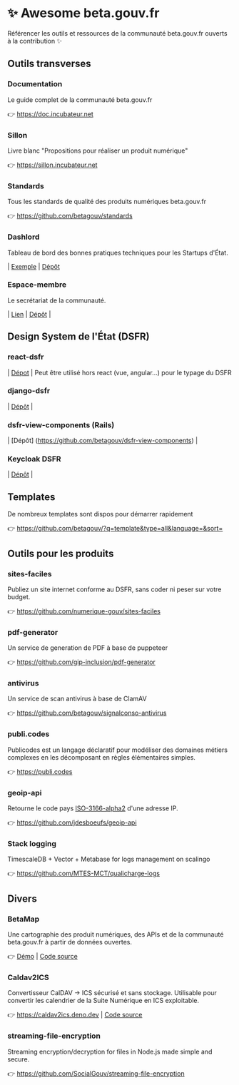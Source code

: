 # :sparkles: Awesome beta.gouv.fr
Référencer les outils et ressources de la communauté beta.gouv.fr ouverts à la contribution :sparkles:

## Outils transverses

### Documentation

Le guide complet de la communauté beta.gouv.fr

👉 https://doc.incubateur.net

### Sillon

Livre blanc "Propositions pour réaliser un produit numérique"

👉 https://sillon.incubateur.net

### Standards

Tous les standards de qualité des produits numériques beta.gouv.fr

👉 https://github.com/betagouv/standards

### Dashlord

Tableau de bord des bonnes pratiques techniques pour les Startups d'État.

| [Exemple](https://dashlord.incubateur.net) | [Dépôt](https://github.com/socialgouv/dashlord)

### Espace-membre
Le secrétariat de la communauté.

| [Lien](https://secretariat.incubateur.net) | [Dépôt](https://github.com/betagouv/espace-membre-next) |

## Design System de l'État (DSFR)

### react-dsfr
| [Dépot](https://github.com/codegouvfr/react-dsfr) | Peut être utilisé hors react (vue, angular...) pour le typage du DSFR

### django-dsfr
| [Dépôt](https://github.com/entrepreneur-interet-general/django-dsfr) |

### dsfr-view-components (Rails)
| [Dépôt] (https://github.com/betagouv/dsfr-view-components) |

### Keycloak DSFR

| [Dépôt](https://github.com/codegouvfr/keycloak-theme-dsfr) |

## Templates

De nombreux templates sont dispos pour démarrer rapidement

👉 https://github.com/betagouv/?q=template&type=all&language=&sort=

## Outils pour les produits

### sites-faciles

Publiez un site internet conforme au DSFR, sans coder ni peser sur votre budget.

👉 https://github.com/numerique-gouv/sites-faciles

### pdf-generator

Un service de generation de PDF à base de puppeteer

👉 https://github.com/gip-inclusion/pdf-generator

### antivirus

Un service de scan antivirus à base de ClamAV

👉 https://github.com/betagouv/signalconso-antivirus

### publi.codes

Publicodes est un langage déclaratif pour modéliser des domaines métiers complexes en les décomposant en règles élémentaires simples.

👉 https://publi.codes

### geoip-api

Retourne le code pays [ISO-3166-alpha2](https://fr.wikipedia.org/wiki/ISO_3166-1) d'une adresse IP.

👉 https://github.com/jdesboeufs/geoip-api

### Stack logging

TimescaleDB + Vector + Metabase for logs management on scalingo

👉 https://github.com/MTES-MCT/qualicharge-logs

## Divers

### BetaMap

Une cartographie des produit numériques, des APIs et de la communauté beta.gouv.fr à partir de données ouvertes.

👉 [Démo](https://betagouv.github.io/betamap) | [Code source](https://github.com/betagouv/betamap)

### Caldav2ICS

Convertisseur CalDAV → ICS sécurisé et sans stockage. Utilisable pour convertir les calendrier de la Suite Numérique en ICS exploitable.

👉 https://caldav2ics.deno.dev | [Code source](https://github.com/lsagetlethias/caldav2ics)

### streaming-file-encryption

Streaming encryption/decryption for files in Node.js made simple and secure.

👉 https://github.com/SocialGouv/streaming-file-encryption


